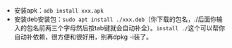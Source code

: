 - 安装apk：`adb install xxx.apk`
- 安装deb安装包：`sudo apt install ./xxx.deb`（你下载的包名，./后面你输入的包名前两三个字母然后按tab键就会自动补全）。`install ./`这个可以帮你自动补依赖，很方便和很好用，别再dpkg -i装了。